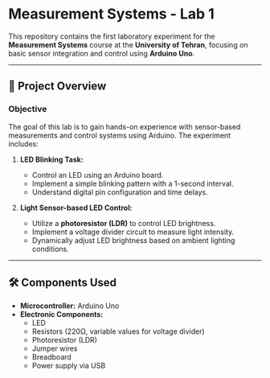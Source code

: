 # Measurement Systems - Lab 1

This repository contains the first laboratory experiment for the **Measurement Systems** course at the **University of Tehran**, focusing on basic sensor integration and control using **Arduino Uno**.

---

## 📖 Project Overview

### Objective

The goal of this lab is to gain hands-on experience with sensor-based measurements and control systems using Arduino. The experiment includes:

1. **LED Blinking Task:**
   - Control an LED using an Arduino board.
   - Implement a simple blinking pattern with a 1-second interval.
   - Understand digital pin configuration and time delays.

2. **Light Sensor-based LED Control:**
   - Utilize a **photoresistor (LDR)** to control LED brightness.
   - Implement a voltage divider circuit to measure light intensity.
   - Dynamically adjust LED brightness based on ambient lighting conditions.
   
---

## 🛠️ Components Used

- **Microcontroller:** Arduino Uno
- **Electronic Components:**
  - LED
  - Resistors (220Ω, variable values for voltage divider)
  - Photoresistor (LDR)
  - Jumper wires
  - Breadboard
  - Power supply via USB

